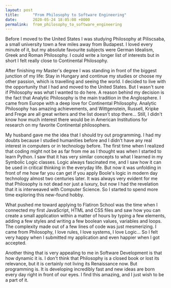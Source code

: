 ```yaml
---
layout: post
title:      "From Philosophy to Software Engineering"
date:       2020-05-24 18:05:08 +0000
permalink:  from_philosophy_to_software_engineering
---
```



Before I moved to the United States I was studying Philosophy at Piliscsaba, a small university town a few miles away from Budapest. I loved every minute of it, but my absolute favourite subjects were German Idealism, Greek and Roman Philosophy. I could write a longer list of interests but in short I felt really close to Continental Philosophy.

After finishing my Master's degree I was standing in front of the biggest junction of my life: Stay in Hungary and continue my studies  or choose my other passion, which is travelling and seeing the world.
I decided to live with the opportunity that I had and moved to the United States. But I wasn't sure if Philosophy was what I wanted to do here. A reason behind my decision is the fact that Analytic Philosophy is the main tradition in the Anglosphere. I came from Europe with a deep love for Continental Philosophy. Analytic Philosophy has amazing achievements, and Wittgenstein, Russell, Kripke and Frege are all great writers and the list doesn't stop there... Still, I didn't know how much interest there would be in American Institutions for research on my favorite Continental philosophers.

My husband gave me the idea that I should try out programming. I had my doubts because I studied humanities before and I didn't have any real interest in computers or in technology before.
The first time when I realized that coding might not be as far from me as I thought was when I started to learn Python. I saw that it has very similar concepts to what I learned in my Symbolic Logic classes. Logic always fascinated me, and I saw how it can be used in critical thinking in the everyday life. But now it was unfolding in front of me how far you can get if you apply Boole's logic in modern day technology almost two centuries later.
It was always very evident for me that Philosophy is not dead nor just a luxury, but now I had the revelation that it is interweaved with Computer Science. So I started to spend more time exploring this new-found hobby.

What pushed me toward applying to Flatiron School was the time when I connected my first JavaScript, HTML and CSS files and saw how you can create a small application within a matter of hours by typing a few elements, adding a few styles and writing a few boolean values, variables and loops. The complexity made out of a few lines of code was just mesmerizing. I came from Philosophy, I love rules, I love systems, I love Logic... So I felt very happy when I submitted my application and even happier when I got accepted.

Another thing that is very appealing to me in Software Development is that how dynamic it is. I don't think that Philosophy is a closed book or lost its relevance, but it is certainly not living its Renaissance now. But programming is. It is developing incredibly fast and new ideas are born every day right in front of our eyes. I find this amazing, and I just wish to be a part of it.





